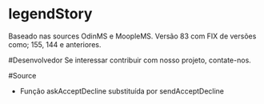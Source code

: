 # legendStory
Baseado nas sources OdinMS e MoopleMS. Versão 83 com FIX de versões como; 155, 144 e anteriores.


#Desenvolvedor
Se interessar contribuir com nosso projeto, contate-nos.


#Source

- Função askAcceptDecline substituída por sendAcceptDecline
